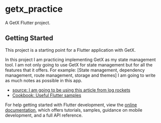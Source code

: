 # getx_practice

A GetX Flutter project.

## Getting Started

This project is a starting point for a Flutter application with GetX.

In this project I am practicing implementing GetX as my state management tool. 
I am not only going to use GetX for state management but for all the features that it offers.
For example: [State management, dependency management, route management, storage and themes]
I am going to write as much notes as possible in this app.




- [source: I am going to be using this article from log rockets](https://blog.logrocket.com/ultimate-guide-getx-state-management-flutter/)
- [Cookbook: Useful Flutter samples](https://docs.flutter.dev/cookbook)

For help getting started with Flutter development, view the
[online documentation](https://docs.flutter.dev/), which offers tutorials,
samples, guidance on mobile development, and a full API reference.
